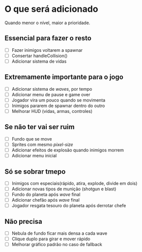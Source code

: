 # O que será adicionado

Quando menor o nível, maior a prioridade.

## Essencial para fazer o resto
- [ ] Fazer inimigos voltarem a spawnar
- [ ] Consertar handleCollision()
- [ ] Adicionar sistema de vidas

## Extremamente importante para o jogo
- [ ] Adicionar sistema de *waves*, por tempo
- [ ] Adicionar menu de pause e game over
- [ ] Jogador vira um pouco quando se movimenta
- [ ] Inimigos pararem de spawnar dentro do outro
- [ ] Melhorar HUD (vidas, armas, controles)

## Se não ter vai ser ruim
- [ ] Fundo que se move
- [ ] Sprites com mesmo *pixel-size*
- [ ] Adicionar efeitos de explosão quando inimigos morrem
- [ ] Adicionar menu inicial

## Só se sobrar tmepo
- [ ] Inimigos com especiais(rápido, atira, explode, divide em dois)
- [ ] Adicionar novas tipos de munição (shotgun e blast)
- [ ] Fundo do planeta após *wave* final
- [ ] Adicionar chefão após *wave* final
- [ ] Jogador resgata tesouro do planeta após derrotar chefe

## Não precisa
- [ ] Nebula de fundo ficar mais densa a cada wave
- [ ] Clique duplo para girar e mover rápido
- [ ] Melhorar gráfico padrão no caso de fallback